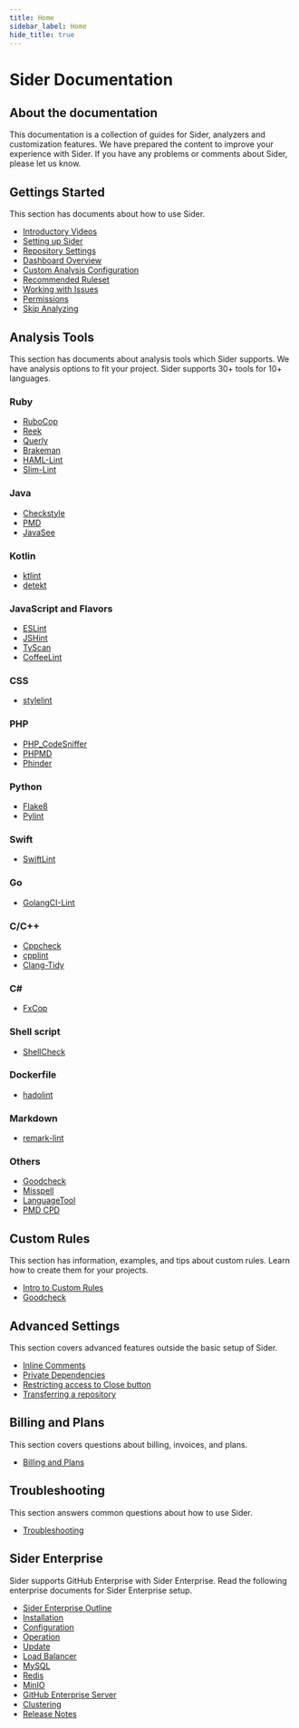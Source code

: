 ```yaml
---
title: Home
sidebar_label: Home
hide_title: true
---
```


# Sider Documentation

## About the documentation

This documentation is a collection of guides for Sider, analyzers and customization features.
We have prepared the content to improve your experience with Sider. If you have any problems or comments about Sider, please let us know.

## Gettings Started

This section has documents about how to use Sider.

- [Introductory Videos](./getting-started/intro-videos.md)
- [Setting up Sider](./getting-started/setup.md)
- [Repository Settings](./getting-started/repository-settings.md)
- [Dashboard Overview](./getting-started/dashboard.md)
- [Custom Analysis Configuration](./getting-started/custom-configuration.md)
- [Recommended Ruleset](./getting-started/recommended-rules.md)
- [Working with Issues](./getting-started/working-with-issues.md)
- [Permissions](./getting-started/permissions.md)
- [Skip Analyzing](./getting-started/skip-analyzing.md)

## Analysis Tools

This section has documents about analysis tools which Sider supports. We have analysis options to fit your project. Sider supports 30+ tools for 10+ languages.

### Ruby

- [RuboCop](./tools/ruby/rubocop.md)
- [Reek](./tools/ruby/reek.md)
- [Querly](./tools/ruby/querly.md)
- [Brakeman](./tools/ruby/brakeman.md)
- [HAML-Lint](./tools/ruby/haml-lint.md)
- [Slim-Lint](./tools/ruby/slim-lint.md)

### Java

- [Checkstyle](./tools/java/checkstyle.md)
- [PMD](./tools/java/pmd.md)
- [JavaSee](./tools/java/javasee.md)

### Kotlin

- [ktlint](./tools/kotlin/ktlint.md)
- [detekt](./tools/kotlin/detekt.md)

### JavaScript and Flavors

- [ESLint](./tools/javascript/eslint.md)
- [JSHint](./tools/javascript/jshint.md)
- [TyScan](./tools/javascript/tyscan.md)
- [CoffeeLint](./tools/javascript/coffeelint.md)

### CSS

- [stylelint](./tools/css/stylelint.md)

### PHP

- [PHP_CodeSniffer](./tools/php/code-sniffer.md)
- [PHPMD](./tools/php/phpmd.md)
- [Phinder](./tools/php/phinder.md)

### Python

- [Flake8](./tools/python/flake8.md)
- [Pylint](./tools/python/pylint.md)

### Swift

- [SwiftLint](./tools/swift/swiftlint.md)

### Go

- [GolangCI-Lint](./tools/go/golangci-lint.md)

### C/C++

- [Cppcheck](./tools/cplusplus/cppcheck.md)
- [cpplint](./tools/cplusplus/cpplint.md)
- [Clang-Tidy](./tools/cplusplus/clang-tidy.md)

<!-- prettier-ignore-start -->

### C\#

<!-- prettier-ignore-end -->

- [FxCop](./tools/csharp/fxcop.md)

### Shell script

- [ShellCheck](./tools/shellscript/shellcheck.md)

### Dockerfile

- [hadolint](./tools/dockerfile/hadolint.md)

### Markdown

- [remark-lint](./tools/markdown/remark-lint.md)

### Others

- [Goodcheck](./tools/others/goodcheck.md)
- [Misspell](./tools/others/misspell.md)
- [LanguageTool](./tools/others/languagetool.md)
- [PMD CPD](./tools/others/pmd-cpd.md)

## Custom Rules

This section has information, examples, and tips about custom rules. Learn how to create them for your projects.

- [Intro to Custom Rules](./custom-rules/introduction-to-custom-rules.md)
- [Goodcheck](./custom-rules/goodcheck.md)

## Advanced Settings

This section covers advanced features outside the basic setup of Sider.

- [Inline Comments](./advanced-settings/inline-comments.md)
- [Private Dependencies](./advanced-settings/private-dependencies.md)
- [Restricting access to Close button](./advanced-settings/restricting-access-to-close-button.md)
- [Transferring a repository](./advanced-settings/transferring-a-repository.md)

## Billing and Plans

This section covers questions about billing, invoices, and plans.

- [Billing and Plans](./billing-and-plans.md)

## Troubleshooting

This section answers common questions about how to use Sider.

- [Troubleshooting](./troubleshooting.md)

## Sider Enterprise

Sider supports GitHub Enterprise with Sider Enterprise.
Read the following enterprise documents for Sider Enterprise setup.

- [Sider Enterprise Outline](./enterprise/index.md)
- [Installation](./enterprise/installation.md)
- [Configuration](./enterprise/config.md)
- [Operation](./enterprise/operation.md)
- [Update](./enterprise/updating.md)
- [Load Balancer](./enterprise/load-balancer.md)
- [MySQL](./enterprise/mysql.md)
- [Redis](./enterprise/redis.md)
- [MinIO](./enterprise/minio.md)
- [GitHub Enterprise Server](./enterprise/github.md)
- [Clustering](./enterprise/clustering.md)
- [Release Notes](./enterprise/releases/index.md)
